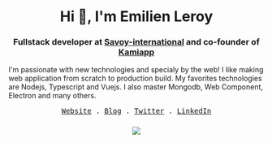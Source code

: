 <h1 align="center">Hi 👋, I'm Emilien Leroy</h1>
<h3 align="center">
  Fullstack developer at <a href="https://savoy-international.com">Savoy-international</a> and co-founder of <a href="https://kamiapp.fr">Kamiapp</a> 
</h3>


I'm passionate with new technologies and specialy by the web! I like making web application from scratch to production build. My favorites technologies are Nodejs, Typescript and Vuejs. I also master Mongodb, Web Component, Electron and many others.

<p align="center">
  <samp>
    <a href="https://www.emilienleroy.fr/">Website</a> .
    <a href="https://blog.emilienleroy.fr/">Blog</a> .
    <a href="https://twitter.com/EmilienLeroyIT">Twitter</a> .
    <a href="https://www.linkedin.com/in/EmilienLeroy">LinkedIn</a> 
  </samp>
</p>

<h3 align="center">
  <img src="https://github-contribution-stats.vercel.app/api/?username=emilienleroy">
</h3>


